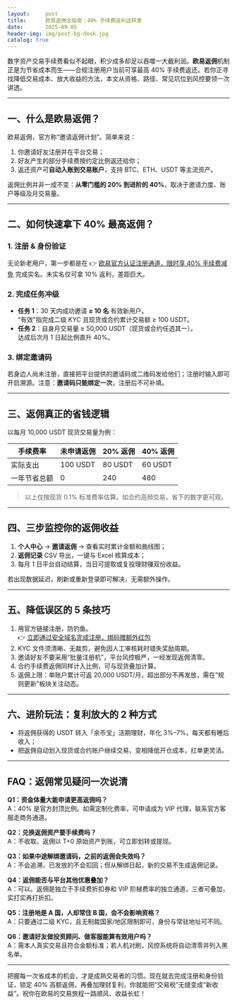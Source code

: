 ```yaml
---
layout:     post
title:      欧易返佣全指南：40% 手续费返利这样拿
date:       2025-09-05
header-img: img/post-bg-desk.jpg
catalog: true
---
```


数字资产交易手续费看似不起眼，积少成多却足以吞噬一大截利润。**欧易返佣**机制正是为节省成本而生——合规注册用户当前可享最高 40% 手续费返还。若你正寻找降低交易成本、放大收益的方法，本文从资格、路径、常见坑位到风控要领一次讲透。

---

## 一、什么是欧易返佣？

欧易返佣，官方称“邀请返佣计划”。简单来说：

1. 你邀请好友注册并在平台交易；
2. 好友产生的部分手续费按约定比例返还给你；
3. 返还资产可**自动入账到交易账户**，支持 BTC、ETH、USDT 等主流资产。

返佣比例并非一成不变：**从零门槛的 20% 到进阶的 40%**，取决于邀请力度、账户等级及月交易量。

---

## 二、如何快速拿下 40% 最高返佣？

### 1. 注册 & 身份验证

无论新老用户，第一步都是在 👉 [欧易官方认证注册通道，限时享 40% 手续费减免](https://okxdog.com/) 完成实名。未实名仅可拿 10% 返利，差距巨大。

### 2. 完成任务冲级

- **任务 1**：30 天内成功邀请 **≥ 10 名** 有效新用户。  
  “有效”指完成二级 KYC 且现货或合约累计交易额 ≥ 100 USDT。
- **任务 2**：自身月交易量 ≥ 50,000 USDT（现货或合约任选其一）。  
  达成后次月 1 日起比例直升 40%。

### 3. 绑定邀请码

若身边人尚未注册，直接把平台提供的邀请码或二维码发给他们；注册时输入即可开启溯源。注意：**邀请码只能绑定一次**，注册后不可补填。

---

## 三、返佣真正的省钱逻辑

以每月 10,000 USDT 现货交易量为例：

| 手续费率       | 未申请返佣 | 20% 返佣 | 40% 返佣 |
|----------------|------------|----------|----------|
| 实际支出       | 100 USDT   | 80 USDT  | 60 USDT  |
| 一年节省总额   | 0          | 240      | 480      |

> 以上仅按现货 0.1% 标准费率估算。如合约高频交易，省下的数字更可观。

---

## 四、三步监控你的返佣收益

1. **个人中心** → **邀请返佣** → 查看实时累计金额和曲线图；
2. **返佣记录** CSV 导出，一键与 Excel 核算成本；
3. 每月 1 日平台自动结算，当日可提取或复投理财赚双份收益。

若出现数据延迟，刷新或重新登录即可解决，无需额外操作。

---

## 五、降低误区的 5 条技巧

1. 用官方链接注册，防钓鱼。  
   👉 [立即通过安全域名完成注册，绑码赠额外红包](https://okxdog.com/) 
2. KYC 文件须清晰、无裁剪，避免因人工审核耗时错失奖励周期。
3. 邀请好友不要采用“批量注册机”，平台风控极严，一经发现返佣清零。
4. 合约手续费返佣同样计入比例，可与现货叠加计算。
5. 返佣上限：单账户累计可返 20,000 USDT/月，超出部分不再发放，需在“规则更新”板块关注动态。

---

## 六、进阶玩法：复利放大的 2 种方式

- 将返佣获得的 USDT 转入「余币宝」活期理财，年化 3%–7%，每天都有睡后收入；
- 把返佣自动划入现货或合约账户继续交易，变相降低开仓成本，扛单更灵活。

---

## FAQ：返佣常见疑问一次说清

**Q1：资金体量大能申请更高返佣吗？**  
A：40% 是官方封顶比例。如需定制化费率，可申请成为 VIP 代理，联系官方客服走商务通道。

**Q2：兑换返佣资产要手续费吗？**  
A：不收取。返佣以 T+0 原始资产到账，可立即划转或提现。

**Q3：如果中途解绑邀请码，之前的返佣会失效吗？**  
A：不会追溯，已发放的不会扣回；但从解绑日起，新的交易不生成返佣记录。

**Q4：返佣能否与平台其他优惠叠加？**  
A：可以。返佣是独立于手续费折扣券和 VIP 阶梯费率的独立通道，三者可叠加，实打实再打折扣。

**Q5：注册地是 A 国，人却常住 B 国，会不会影响资格？**  
A：只要通过二级 KYC，且无制裁国家/地区限制即可，身份与常驻地址可不同。

**Q6：邀请好友做投资顾问、做客服能算有效用户吗？**  
A：需本人真实交易且符合金额标准；若人机对刷，风控系统将自动清零并列入黑名单。

---

把握每一次省成本的机会，才是成熟交易者的习惯。现在就去完成注册和身份验证，锁定 40% 高额返佣，再叠加理财复利，你就能把“交易税”无缝变成“新收益”。祝你在欧易的交易旅程一路顺风、收益长虹！